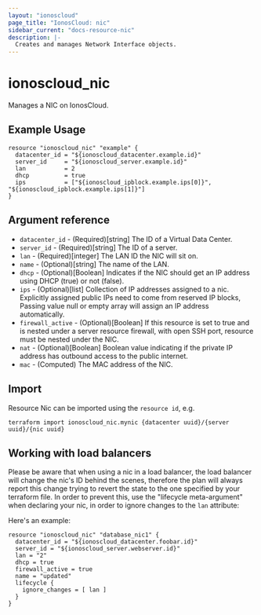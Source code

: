```yaml
---
layout: "ionoscloud"
page_title: "IonosCloud: nic"
sidebar_current: "docs-resource-nic"
description: |-
  Creates and manages Network Interface objects.
---
```


# ionoscloud_nic

Manages a NIC on IonosCloud.

## Example Usage

```hcl
resource "ionoscloud_nic" "example" {
  datacenter_id = "${ionoscloud_datacenter.example.id}"
  server_id     = "${ionoscloud_server.example.id}"
  lan           = 2
  dhcp          = true
  ips           = ["${ionoscloud_ipblock.example.ips[0]}", "${ionoscloud_ipblock.example.ips[1]}"]
}
```

## Argument reference

- `datacenter_id` - (Required)[string] The ID of a Virtual Data Center.
- `server_id` - (Required)[string] The ID of a server.
- `lan` - (Required)[integer] The LAN ID the NIC will sit on.
- `name` - (Optional)[string] The name of the LAN.
- `dhcp` - (Optional)[Boolean] Indicates if the NIC should get an IP address using DHCP (true) or not (false).
- `ips` - (Optional)[list] Collection of IP addresses assigned to a nic. Explicitly assigned public IPs need to come from reserved IP blocks, Passing value null or empty array will assign an IP address automatically.
- `firewall_active` - (Optional)[Boolean] If this resource is set to true and is nested under a server resource firewall, with open SSH port, resource must be nested under the NIC.
- `nat` - (Optional)[Boolean] Boolean value indicating if the private IP address has outbound access to the public internet.
- `mac` - (Computed) The MAC address of the NIC.

## Import

Resource Nic can be imported using the `resource id`, e.g.

```shell
terraform import ionoscloud_nic.mynic {datacenter uuid}/{server uuid}/{nic uuid}
```
## Working with load balancers
Please be aware that when using a nic in a load balancer, the load balancer will
change the nic's ID behind the scenes, therefore the plan will always report this change
trying to revert the state to the one specified by your terraform file.
In order to prevent this, use the "lifecycle meta-argument" when declaring your nic,
in order to ignore changes to the `lan` attribute:

Here's an example:

```
resource "ionoscloud_nic" "database_nic1" {
  datacenter_id = "${ionoscloud_datacenter.foobar.id}"
  server_id = "${ionoscloud_server.webserver.id}"
  lan = "2"
  dhcp = true
  firewall_active = true
  name = "updated"
  lifecycle {
    ignore_changes = [ lan ]
  }
}
```